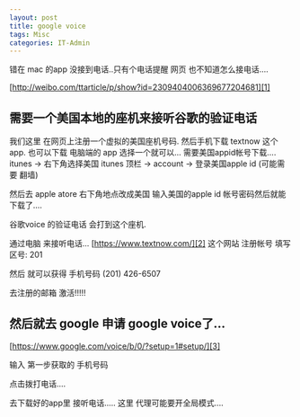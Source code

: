 ```yaml
---
layout: post
title: google voice
tags: Misc
categories: IT-Admin
---
```




错在 mac 的app 没接到电话..只有个电话提醒
网页 也不知道怎么接电话....


[http://weibo.com/ttarticle/p/show?id=2309404006369677204681][1]

## 需要一个美国本地的座机来接听谷歌的验证电话

我们这里  在网页上注册一个虚拟的美国座机号码.
然后手机下载 textnow 这个app.
也可以下载 电脑端的 app 选择一个就可以...
需要美国appid帐号下载....
itunes → 右下角选择美国 
itunes 顶栏 → account → 登录美国apple id
(可能需要 翻墙)


然后去 apple atore 右下角地点改成美国
输入美国的apple id 帐号密码然后就能下载了....




谷歌voice 的验证电话 会打到这个座机.

通过电脑 来接听电话...
[https://www.textnow.com/][2]
这个网站 注册帐号 
填写区号: 201 


然后 就可以获得 手机号码
(201) 426-6507

去注册的邮箱 激活!!!!!





## 然后就去 google 申请 google voice了...

[https://www.google.com/voice/b/0/?setup=1#setup/][3]

输入 第一步获取的 手机号码


点击拨打电话....


去下载好的app里  接听电话.....
这里 代理可能要开全局模式....





[1]:	http://weibo.com/ttarticle/p/show?id=2309404006369677204681
[2]:	https://www.textnow.com/
[3]:	https://www.google.com/voice/b/0/?setup=1#setup/